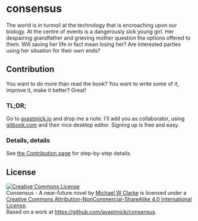 # consensus 

The world is in turmoil at the technology that is encroaching upon our biology. At the centre of events is a dangerously sick young girl. Her despairing grandfather and grieving mother question the options offered to them. Will saving her life in fact mean losing her? Are interested parties using her situation for their own ends?

## Contribution

You want to do more than read the book? You want to write some of it, improve it, make it better? Great!

### TL;DR;

Go to [avastmick.io](avastmick.io/contact/) and drop me a note. I'll add you as collaborator, using [gitbook.com](https://gitbook.com) and their nice desktop editor. Signing up is free and easy.

### Details, details

See [the Contribution page](Contributing.md) for step-by-step details.


## License

<a rel="license" href="http://creativecommons.org/licenses/by-nc-sa/4.0/"><img alt="Creative Commons License" style="border-width:0" src="https://i.creativecommons.org/l/by-nc-sa/4.0/80x15.png" /></a><br /><span xmlns:dct="http://purl.org/dc/terms/" href="http://purl.org/dc/dcmitype/Text" property="dct:title" rel="dct:type">Consensus - A near-future novel</span> by <a xmlns:cc="http://creativecommons.org/ns#" href="https://avastmick.io/about/biography/" property="cc:attributionName" rel="cc:attributionURL">Michael W Clarke</a> is licensed under a <a rel="license" href="http://creativecommons.org/licenses/by-nc-sa/4.0/">Creative Commons Attribution-NonCommercial-ShareAlike 4.0 International License</a>.<br />Based on a work at <a xmlns:dct="http://purl.org/dc/terms/" href="https://github.com/avastmick/consensus" rel="dct:source">https://github.com/avastmick/consensus</a>.